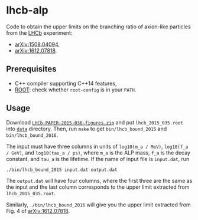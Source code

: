 # lhcb-alp

Code to obtain the upper limits on the branching ratio of axion-like particles from the [LHCb](http://lhcb-public.web.cern.ch/lhcb-public/) experiment:

* [arXiv:1508.04094](https://arxiv.org/abs/1508.04094),
* [arXiv:1612.07818](https://arxiv.org/abs/1612.07818).

## Prerequisites

* C++ compiler supporting C++14 features,
* [ROOT](https://root.cern.ch): check whether `root-config` is in your `PATH`.

## Usage

Download [`LHCb-PAPER-2015-036-figures.zip`](https://cds.cern.ch/record/2045144/files/LHCb-PAPER-2015-036-figures.zip) and put `lhcb_2015_035.root` into [`data`](data) directory. Then, run `make` to get `bin/lhcb_bound_2015` and `bin/lhcb_bound_2016`.

The input must have three columns in units of `log10(m_a / MeV)`, `log10(f_a / GeV)`, and `log10(tau_a / ps)`, where `m_a` is the ALP mass, `f_a` is the decay constant, and `tau_a` is the lifetime. If the name of input file is `input.dat`, run

```
./bin/lhcb_bound_2015 input.dat output.dat
```

The `output.dat` will have four columns, where the first three are the same as the input and the last column corresponds to the upper limit extracted from `lhcb_2015_035.root`.

Similarly, `./bin/lhcb_bound_2016` will give you the upper limit extracted from Fig. 4 of [arXiv:1612.07818](https://arxiv.org/abs/1612.07818).
